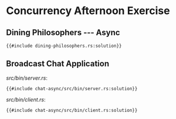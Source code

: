 # Concurrency Afternoon Exercise

## Dining Philosophers --- Async

```rust,compile_fail
{{#include dining-philosophers.rs:solution}}
```

## Broadcast Chat Application

_src/bin/server.rs_:

```rust,compile_fail
{{#include chat-async/src/bin/server.rs:solution}}
```

_src/bin/client.rs_:

```rust,compile_fail
{{#include chat-async/src/bin/client.rs:solution}}
```
